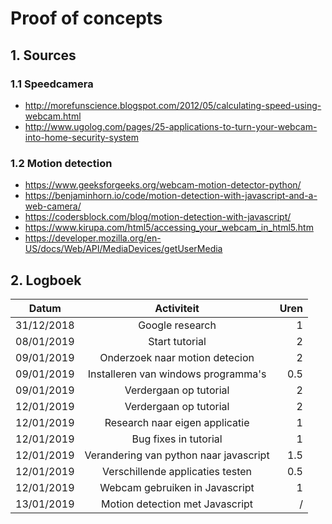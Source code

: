 # Proof of concepts 
## 1. Sources
### 1.1 Speedcamera
* http://morefunscience.blogspot.com/2012/05/calculating-speed-using-webcam.html
* http://www.ugolog.com/pages/25-applications-to-turn-your-webcam-into-home-security-system

### 1.2 Motion detection
* https://www.geeksforgeeks.org/webcam-motion-detector-python/
* https://benjaminhorn.io/code/motion-detection-with-javascript-and-a-web-camera/
* https://codersblock.com/blog/motion-detection-with-javascript/
* https://www.kirupa.com/html5/accessing_your_webcam_in_html5.htm
* https://developer.mozilla.org/en-US/docs/Web/API/MediaDevices/getUserMedia

## 2. Logboek
|       Datum       |                    Activiteit                    |        Uren       |
|-------------------|:------------------------------------------------:|------------------:|
|    31/12/2018     |                   Google research                |          1        |
|    08/01/2019     |                   Start tutorial                 |          2        |
|    09/01/2019     |            Onderzoek naar motion detecion        |          2        |
|    09/01/2019     |          Installeren van windows programma's     |         0.5       |
|    09/01/2019     |                Verdergaan op tutorial            |          2        |
|    12/01/2019     |                Verdergaan op tutorial            |          2        |
|    12/01/2019     |            Research naar eigen applicatie        |          1        |
|    12/01/2019     |                Bug fixes in tutorial             |          1        |
|    12/01/2019     |      Verandering van python naar javascript      |         1.5       |
|    12/01/2019     |         Verschillende applicaties testen         |         0.5       |
|    12/01/2019     |          Webcam gebruiken in Javascript          |          1        |
|    13/01/2019     |         Motion detection met Javascript          |          /        |

